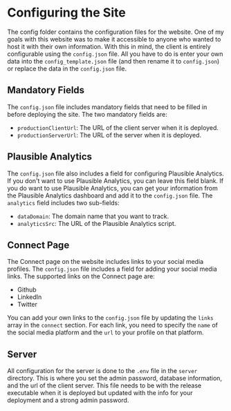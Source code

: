# Configuring the Site
The config folder contains the configuration files for the website. One of my goals with this website was to make it accessible to anyone who wanted to host it with their own information. With this in mind, the client is entirely configurable using the `config.json` file. All you have to do is enter your own data into the `config_template.json` file (and then rename it to `config.json`) or replace the data in the `config.json` file.

## Mandatory Fields
The `config.json` file includes mandatory fields that need to be filled in before deploying the site. The two mandatory fields are:

- `productionClientUrl`: The URL of the client server when it is deployed.
- `productionServerUrl`: The URL of the server when it is deployed.

## Plausible Analytics

The `config.json` file also includes a field for configuring Plausible Analytics. If you don't want to use Plausible Analytics, you can leave this field blank. If you do want to use Plausible Analytics, you can get your information from the Plausible Analytics dashboard and add it to the `config.json` file. The `analytics` field includes two sub-fields:

- `dataDomain`: The domain name that you want to track.
- `analyticsSrc`: The URL of the Plausible Analytics script.

## Connect Page

The Connect page on the website includes links to your social media profiles. The `config.json` file includes a field for adding your social media links. The supported links on the Connect page are:

- Github
- LinkedIn
- Twitter

You can add your own links to the `config.json` file by updating the `links` array in the `connect` section. For each link, you need to specify the `name` of the social media platform and the `url` to your profile on that platform.

## Server
All configuration for the server is done to the `.env` file in the `server` directory. This is where you set the admin password, database information, and the url of the client server. This file needs to be with the release executable when it is deployed but updated with the info for your deployment and a strong admin password.
